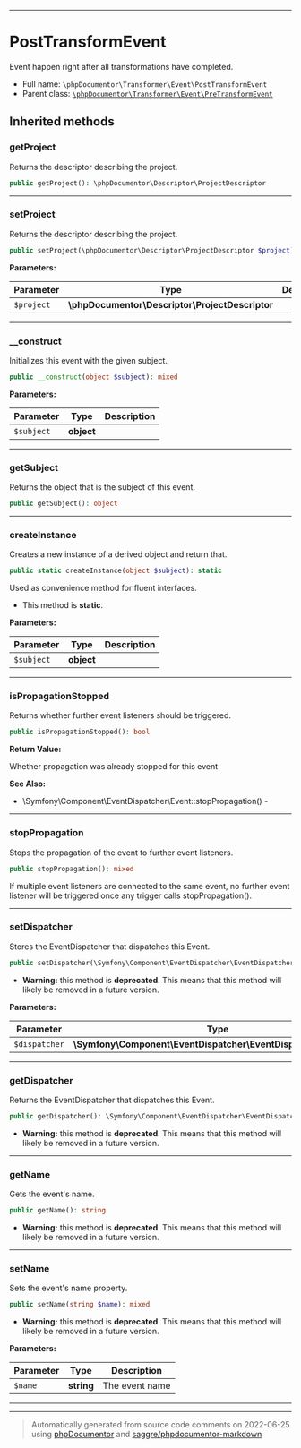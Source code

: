***

# PostTransformEvent

Event happen right after all transformations have completed.



* Full name: `\phpDocumentor\Transformer\Event\PostTransformEvent`
* Parent class: [`\phpDocumentor\Transformer\Event\PreTransformEvent`](./PreTransformEvent.md)






## Inherited methods


### getProject

Returns the descriptor describing the project.

```php
public getProject(): \phpDocumentor\Descriptor\ProjectDescriptor
```











***

### setProject

Returns the descriptor describing the project.

```php
public setProject(\phpDocumentor\Descriptor\ProjectDescriptor $project): $this
```








**Parameters:**

| Parameter | Type | Description |
|-----------|------|-------------|
| `$project` | **\phpDocumentor\Descriptor\ProjectDescriptor** |  |




***

### __construct

Initializes this event with the given subject.

```php
public __construct(object $subject): mixed
```








**Parameters:**

| Parameter | Type | Description |
|-----------|------|-------------|
| `$subject` | **object** |  |




***

### getSubject

Returns the object that is the subject of this event.

```php
public getSubject(): object
```











***

### createInstance

Creates a new instance of a derived object and return that.

```php
public static createInstance(object $subject): static
```

Used as convenience method for fluent interfaces.

* This method is **static**.




**Parameters:**

| Parameter | Type | Description |
|-----------|------|-------------|
| `$subject` | **object** |  |




***

### isPropagationStopped

Returns whether further event listeners should be triggered.

```php
public isPropagationStopped(): bool
```









**Return Value:**

Whether propagation was already stopped for this event


**See Also:**

* \Symfony\Component\EventDispatcher\Event::stopPropagation() - 

***

### stopPropagation

Stops the propagation of the event to further event listeners.

```php
public stopPropagation(): mixed
```

If multiple event listeners are connected to the same event, no
further event listener will be triggered once any trigger calls
stopPropagation().









***

### setDispatcher

Stores the EventDispatcher that dispatches this Event.

```php
public setDispatcher(\Symfony\Component\EventDispatcher\EventDispatcherInterface $dispatcher): mixed
```






* **Warning:** this method is **deprecated**. This means that this method will likely be removed in a future version.



**Parameters:**

| Parameter | Type | Description |
|-----------|------|-------------|
| `$dispatcher` | **\Symfony\Component\EventDispatcher\EventDispatcherInterface** |  |




***

### getDispatcher

Returns the EventDispatcher that dispatches this Event.

```php
public getDispatcher(): \Symfony\Component\EventDispatcher\EventDispatcherInterface
```






* **Warning:** this method is **deprecated**. This means that this method will likely be removed in a future version.






***

### getName

Gets the event's name.

```php
public getName(): string
```






* **Warning:** this method is **deprecated**. This means that this method will likely be removed in a future version.






***

### setName

Sets the event's name property.

```php
public setName(string $name): mixed
```






* **Warning:** this method is **deprecated**. This means that this method will likely be removed in a future version.



**Parameters:**

| Parameter | Type | Description |
|-----------|------|-------------|
| `$name` | **string** | The event name |




***


***
> Automatically generated from source code comments on 2022-06-25 using [phpDocumentor](http://www.phpdoc.org/) and [saggre/phpdocumentor-markdown](https://github.com/Saggre/phpDocumentor-markdown)
